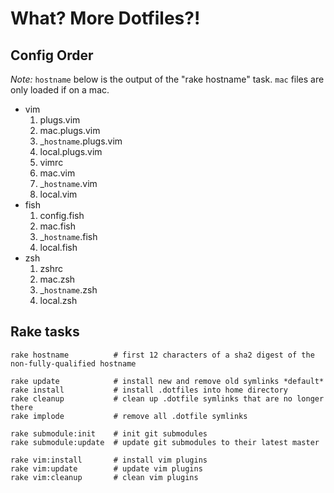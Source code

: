 What? More Dotfiles?!
=====================

Config Order
------------
_Note:_ `hostname` below is the output of the "rake hostname" task. `mac` files are only loaded if on a mac.

* vim
    1. plugs.vim
    1. mac.plugs.vim
    1. _`hostname`.plugs.vim
    1. local.plugs.vim
    1. vimrc
    1. mac.vim
    1. _`hostname`.vim
    1. local.vim
* fish
    1. config.fish
    1. mac.fish
    1. _`hostname`.fish
    1. local.fish
* zsh
    1. zshrc
    1. mac.zsh
    1. _`hostname`.zsh
    1. local.zsh

Rake tasks
----------

```
rake hostname          # first 12 characters of a sha2 digest of the non-fully-qualified hostname

rake update            # install new and remove old symlinks *default*
rake install           # install .dotfiles into home directory
rake cleanup           # clean up .dotfile symlinks that are no longer there
rake implode           # remove all .dotfile symlinks

rake submodule:init    # init git submodules
rake submodule:update  # update git submodules to their latest master

rake vim:install       # install vim plugins
rake vim:update        # update vim plugins
rake vim:cleanup       # clean vim plugins
```

